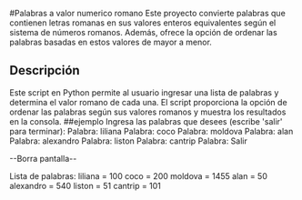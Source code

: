 #Palabras a valor numerico romano
Este proyecto convierte palabras que contienen letras romanas en sus valores enteros equivalentes según el sistema de números romanos. Además, ofrece la opción de ordenar las palabras basadas en estos valores de mayor a menor.
## Descripción
Este script en Python permite al usuario ingresar una lista de palabras y determina el valor romano de cada una. El script proporciona la opción de ordenar las palabras según sus valores romanos y muestra los resultados en la consola.
##ejemplo
Ingresa las palabras que desees (escribe 'salir' para terminar):
Palabra: liliana
Palabra: coco
Palabra: moldova
Palabra: alan
Palabra: alexandro
Palabra: liston
Palabra: cantrip
Palabra: Salir

--Borra pantalla--

Lista de palabras:
liliana = 100
coco = 200
moldova = 1455
alan = 50
alexandro = 540
liston = 51
cantrip = 101
